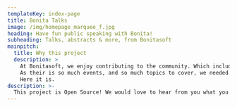 ```yaml
---
templateKey: index-page
title: Bonita Talks
image: /img/homepage_marquee_f.jpg
heading: Have fun public speaking with Bonita!
subheading: Talks, abstracts & more, from Bonitasoft
mainpitch:
  title: Why this project
  description: >
    At Bonitasoft, we enjoy contributing to the community. Which includes giving talks during events.
    As their is so much events, and so much topics to cover, we needed a collaborative tool to write & review our abstracts as a team.
    Here it is.
description: >-
  This project is Open Source! We would love to hear from you what you think about those abstracts & the resulting talks, or even this website itself (which you can also fork for your own company, of course).
---
```

